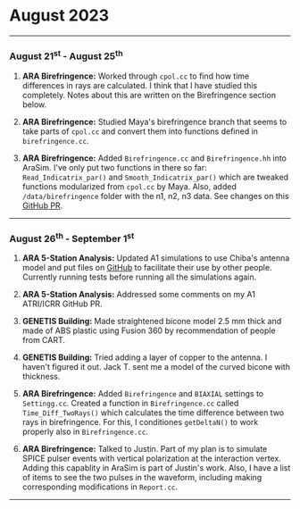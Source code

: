 # August 2023

---

### August 21<sup>st</sup> - August 25<sup>th</sup>

1. **ARA Birefringence:** Worked through `cpol.cc` to find how time differences in rays are calculated. I think that I have studied this completely. Notes about this are written on the Birefringence section below.  

2. **ARA Birefringence:** Studied Maya's birefringence branch that seems to take parts of `cpol.cc` and convert them into functions defined in `birefringence.cc`.

3. **ARA Birefringence:** Added `Birefringence.cc` and `Birefringence.hh` into AraSim. I've only put two functions in there so far: `Read_Indicatrix_par()` and `Smooth_Indicatrix_par()` which are tweaked functions modularized from `cpol.cc` by Maya. Also, added `/data/birefringence` folder with the n1, n2, n3 data. See changes on this [GitHub PR](https://github.com/AlanSalcedo/AraSim/tree/Birefringence_Alan_New). 

--- 

### August 26<sup>th</sup> - September 1<sup>st</sup>

1. **ARA 5-Station Analysis:** Updated A1 simulations to use Chiba's antenna model and put files on [GitHub](https://github.com/AlanSalcedo/A1_simulations) to facilitate their use by other people. Currently running tests before running all the simulations again.

2. **ARA 5-Station Analysis:** Addressed some comments on my A1 ATRI/ICRR GitHub PR.

3. **GENETIS Building:** Made straightened bicone model 2.5 mm thick and made of ABS plastic using Fusion 360 by recommendation of people from CART.

4. **GENETIS Building:** Tried adding a layer of copper to the antenna. I haven't figured it out. Jack T. sent me a model of the curved bicone with thickness. 

5. **ARA Birefringence:** Added `Birefringence` and `BIAXIAL` settings to `Settingg.cc`. Created a function in `Birefringence.cc` called `Time_Diff_TwoRays()` which calculates the time difference between two rays in birefringence. For this, I conditiones `getDeltaN()` to work properly also in `Birefringence.cc`. 

6. **ARA Birefringence:** Talked to Justin. Part of my plan is to simulate SPICE pulser events with vertical polarization at the interaction vertex. Adding this capablity in AraSim is part of Justin's work. Also, I have a list of items to see the two pulses in the waveform, including making corresponding modifications in `Report.cc`.

---
